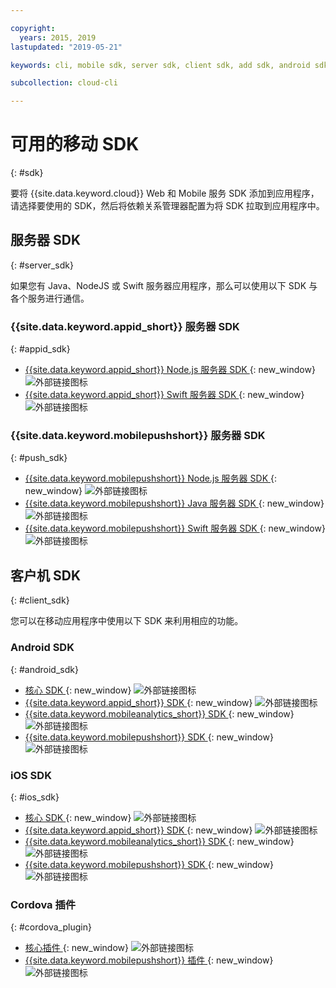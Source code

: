 ```yaml
---

copyright:
  years: 2015, 2019
lastupdated: "2019-05-21"

keywords: cli, mobile sdk, server sdk, client sdk, add sdk, android sdk, cordova

subcollection: cloud-cli

---
```


# 可用的移动 SDK
{: #sdk}

要将 {{site.data.keyword.cloud}} Web 和 Mobile 服务 SDK 添加到应用程序，请选择要使用的 SDK，然后将依赖关系管理器配置为将 SDK 拉取到应用程序中。

## 服务器 SDK
{: #server_sdk}

如果您有 Java、NodeJS 或 Swift 服务器应用程序，那么可以使用以下 SDK 与各个服务进行通信。

### {{site.data.keyword.appid_short}} 服务器 SDK
{: #appid_sdk}

- [{{site.data.keyword.appid_short}} Node.js 服务器 SDK ](https://github.com/ibm-cloud-security/appid-serversdk-nodejs){: new_window} ![外部链接图标](../../icons/launch-glyph.svg "外部链接图标")
- [{{site.data.keyword.appid_short}} Swift 服务器 SDK ](https://github.com/ibm-cloud-security/appid-serversdk-swift){: new_window} ![外部链接图标](../icons/launch-glyph.svg "外部链接图标")

### {{site.data.keyword.mobilepushshort}} 服务器 SDK
{: #push_sdk}

- [{{site.data.keyword.mobilepushshort}} Node.js 服务器 SDK ](https://github.com/ibm-bluemix-mobile-services/bms-pushnotifications-serversdk-nodejs){: new_window} ![外部链接图标](../../icons/launch-glyph.svg "外部链接图标")
- [{{site.data.keyword.mobilepushshort}} Java 服务器 SDK ](https://github.com/ibm-bluemix-mobile-services/bms-pushnotifications-serversdk-java){: new_window} ![外部链接图标](../../icons/launch-glyph.svg "外部链接图标")
- [{{site.data.keyword.mobilepushshort}} Swift 服务器 SDK ](https://github.com/ibm-bluemix-mobile-services/bms-pushnotifications-serversdk-swift){: new_window} ![外部链接图标](../../icons/launch-glyph.svg "外部链接图标")

## 客户机 SDK
{: #client_sdk}

您可以在移动应用程序中使用以下 SDK 来利用相应的功能。

### Android SDK
{: #android_sdk}

- [核心 SDK ](https://github.com/ibm-bluemix-mobile-services/bms-clientsdk-android-core){: new_window} ![外部链接图标](../../icons/launch-glyph.svg "外部链接图标")
- [{{site.data.keyword.appid_short}} SDK ](https://github.com/ibm-cloud-security/appid-clientsdk-android){: new_window} ![外部链接图标](../../icons/launch-glyph.svg "外部链接图标")
- [{{site.data.keyword.mobileanalytics_short}} SDK ](https://github.com/ibm-bluemix-mobile-services/bms-clientsdk-android-analytics){: new_window} ![外部链接图标](../../icons/launch-glyph.svg "外部链接图标")
- [{{site.data.keyword.mobilepushshort}} SDK ](https://github.com/ibm-bluemix-mobile-services/bms-clientsdk-android-push){: new_window} ![外部链接图标](../../icons/launch-glyph.svg "外部链接图标")

### iOS SDK
{: #ios_sdk}

- [核心 SDK ](https://github.com/ibm-bluemix-mobile-services/bms-clientsdk-swift-core){: new_window} ![外部链接图标](../../icons/launch-glyph.svg "外部链接图标")
- [{{site.data.keyword.appid_short}} SDK ](https://github.com/ibm-cloud-security/appid-clientsdk-swift){: new_window} ![外部链接图标](../../icons/launch-glyph.svg "外部链接图标")
- [{{site.data.keyword.mobileanalytics_short}} SDK ](https://github.com/ibm-bluemix-mobile-services/bms-clientsdk-swift-analytics){: new_window} ![外部链接图标](../../icons/launch-glyph.svg "外部链接图标")
- [{{site.data.keyword.mobilepushshort}} SDK ](https://github.com/ibm-bluemix-mobile-services/bms-clientsdk-swift-push){: new_window} ![外部链接图标](../../icons/launch-glyph.svg "外部链接图标")

### Cordova 插件
{: #cordova_plugin}

- [核心插件 ](https://github.com/ibm-bluemix-mobile-services/bms-clientsdk-cordova-plugin-core){: new_window} ![外部链接图标](../../icons/launch-glyph.svg "外部链接图标")
- [{{site.data.keyword.mobilepushshort}} 插件 ](https://github.com/ibm-bluemix-mobile-services/bms-clientsdk-cordova-plugin-push){: new_window} ![外部链接图标](../../icons/launch-glyph.svg "外部链接图标")
